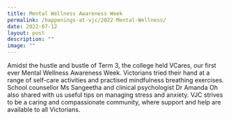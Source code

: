 ```yaml
---
title: Mental Wellness Awareness Week
permalink: /happenings-at-vjc/2022-Mental-Wellness/
date: 2022-07-12
layout: post
description: ""
image: ""
---
```



Amidst the hustle and bustle of Term 3, the college held VCares, our first ever Mental Wellness Awareness Week. Victorians tried their hand at a range of self-care activities and practised mindfulness breathing exercises. School counsellor Ms Sangeetha and clinical psychologist Dr Amanda Oh also shared with us useful tips on managing stress and anxiety. VJC strives to be a caring and compassionate community, where support and help are available to all Victorians.